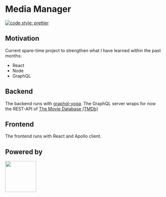 # Media Manager

[![code style: prettier](https://img.shields.io/badge/code_style-prettier-ff69b4.svg?style=flat-square)](https://github.com/prettier/prettier)

## Motivation

Current spare-time project to strengthen what I have learned within the past months:

- React
- Node
- GraphQL

## Backend

The backend runs with [graphql-yoga](https://github.com/prisma/graphql-yoga).
The GraphQL server wraps for now the REST-API of [The Movie Database (TMDb)](https://www.themoviedb.org/)

## Frontend

The frontend runs with React and Apollo client.

## Powered by

<img src="https://www.themoviedb.org/assets/2/v4/logos/408x161-powered-by-rectangle-green-bb4301c10ddc749b4e79463811a68afebeae66ef43d17bcfd8ff0e60ded7ce99.png" width="100" />